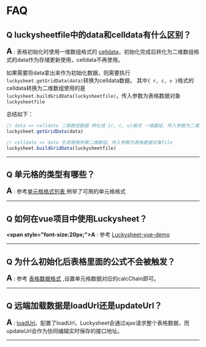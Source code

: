 # FAQ

## **<span style="font-size:20px;">Q</span>** luckysheetfile中的data和celldata有什么区别？

**<span style="font-size:20px;">A</span>** : 表格初始化时使用一维数组格式的 [celldata](/zh/guide/sheet.html#celldata)，初始化完成后转化为二维数组格式的data作为存储更新使用，celldata不再使用。

如果需要将data拿出来作为初始化数据，则需要执行 `luckysheet.getGridData(data)`转换为celldata数据。
其中`{ r, c, v }`格式的celldata转换为二维数组使用的是`luckysheet.buildGridData(luckysheetfile)`，传入参数为表格数据对象`luckysheetfile`

总结如下：
```js
// data => celldata 二维数组数据 转化成 {r, c, v}格式 一维数组，传入参数为二维数据data
luckysheet.getGridData(data)

// celldata => data 生成表格所需二维数组，传入参数为表格数据对象file
luckysheet.buildGridData(luckysheetfile)
```

------------

## **<span style="font-size:20px;">Q</span>** 单元格的类型有哪些？

**<span style="font-size:20px;">A</span>** : 参考[单元格格式列表](/zh/guide/cell.html),例举了可用的单元格格式

------------

## **<span style="font-size:20px;">Q</span>** 如何在vue项目中使用Luckysheet？

**<span style="font-size:20px;">A</span>** : 参考 [Luckysheet-vue-demo](https://github.com/Dushusir/vue-demo)

------------

## **<span style="font-size:20px;">Q</span>** 为什么初始化后表格里面的公式不会被触发？

**<span style="font-size:20px;">A</span>** : 参考 [表格数据格式](/zh/guide/sheet.html#calcchain) ,设置单元格数据对应的calcChain即可。

------------

## **<span style="font-size:20px;">Q</span>** 远端加载数据是loadUrl还是updateUrl？

**<span style="font-size:20px;">A</span>** : [loadUrl](/zh/guide/config.html#loadurl)。配置了loadUrl，Luckysheet会通过ajax请求整个表格数据，而updateUrl会作为协同编辑实时保存的接口地址。

------------